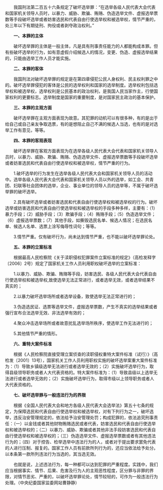 　　我国刑法第二百五十六条规定了破坏选举罪：“在选举各级人民代表大会代表和国家机关领导人员时，以暴力、威胁、欺骗、贿赂、伪造选举文件、虚报选举票数等手段破坏选举或者妨害选民和代表自由行使选举权和被选举权，情节严重的，处三年以下有期徒刑、拘役或者剥夺政治权利。”

　　**一、本罪的主体**

　　破坏选举罪的主体是一般主体，凡是具有刑事责任能力的人都能构成本罪。但有些破坏选举的行为，如有意虚假介绍候选人的情况，变更、伪造、虚报选举结果的，只能由选举工作人员才能实施。

　　**二、本罪的客体**

　　我国刑法对破坏选举罪的规定是在第四章侵犯公民人身权利、民主权利罪之中的。破坏选举罪侵犯的客体是公民的选举权利和国家的选举制度。选举权利包括选举权和被选举权，选举权利是公民基本的政治权利，是我国人民当家作主，行使国家权利的更要标志。选举制度是国家的重要制度，是对国家民主政治的基本保护。

　　**三、本罪的主观方面**

　　破坏选举罪在主观方面表现为故意。其犯罪的动机可以有很多种，有的是出于给自己或自己亲友争取选票，有的是想阻止自己不满的候选人当选，也有的是对选举工作有意见，等等。

　　**四、本罪的客观表现**

　　破坏选举罪在客观方面表现为在选举各级人民代表大会代表和国家机关领导人员时，以暴力、威胁、欺骗、贿赂、伪造选举文件、虚报选举票数等手段破坏选举或者妨害选民和代表自由行使选举权和被选举权，情节严重的行为。

　　1.破坏选举的行为发生在选举各级人民代表大会和国家机关领导人员的活动中。选举各级人民代表大会代表和国家机关领导人员以外的选举，如工会、共青团、妇联等社会团体的选举，企业、事业单位的领导人员的选举等，不属于破坏选举罪的破坏选举。

　　2.具有破坏选举或者妨害选民和代表自由行使选举权和被选举权的行为。破坏选举或妨害选民和代表自由行使选举权和被选举权的手段多种多样，主要有：（1）暴力手段；（2）威胁手段；（3）欺骗手段；（4）贿赂手段；（5）伪造选举文件；（6）虚报选举票数；（7）其他手段，如撕毁选民名单、候选人情况；在选民名单、候选人名单、选票上涂写侮辱性词句；等等。

　　3.情节严重。仅有破坏行为，尚未达到情节严重，也不能以破坏选举罪论处。

　　**五、本罪的立案标准**

　　根据最高人民检察院《关于渎职侵权犯罪案件立案标准的规定》（高检发释字〔2006〕2号）规定了国家机关工作人员利用职权破坏选举的立案标准：

　　1.以暴力、威胁、欺骗、贿赂等手段，妨害选民、各级人民代表大会代表自由行使选举权和被选举权,致使选举无法正常进行，或者选举无效，或者选举结果不真实的；

　　2.以暴力破坏选举场所或者选举设备，致使选举无法正常进行的；

　　3.伪造选民证、选票等选举文件，虚报选举票数，产生不真实的选举结果或者强行宣布合法选举无效、非法选举有效的；

　　4.聚众冲击选举场所或者故意扰乱选举场所秩序，使选举工作无法进行的；

　　5.其他情节严重的情形。

　　**六、重特大案件标准**

　　根据《人民检察院直接受理立案侦查的渎职侵权重特大案件标准（试行）》（高检发〔2001〕13号），国家机关工作人员利用职权实施的破坏选举案重大案件标准为：（1）导致乡镇级选举无法进行或者选举无效的；（2）实施破坏选举行为，取得县级领导职务或者人大代表资格的。特大案件标准为：（1）导致县级以上选举无法进行或者选举无效的；（2）实施破坏选举行为，取得市级以上领导职务或者人大代表资格的。

　　**七、破坏选举罪与一般违法行为的界限**

　　根据《全国人民代表大会和地方各级人民代表大会选举法》第五十七条的规定，为保障选民和代表自由行使选举权和被选举权，对有下列行为之一，破坏选举，违反治安管理规定的，依法给予治安管理处罚；构成犯罪的，依法追究刑事责任：（一）以金钱或者其他财物贿赂选民或者代表，妨害选民和代表自由行使选举权和被选举权的；（二）以暴力、威胁、欺骗或者其他非法手段妨害选民和代表自由行使选举权和被选举权的；（三）伪造选举文件、虚报选举票数或者有其他违法行为的；（四）对于控告、检举选举中违法行为的人，或者对于提出要求罢免代表的人进行压制、报复的。国家工作人员有前款所列行为的，还应当依法给予处分。以本条第一款所列违法行为当选的，其当选无效。

　　也就是说，上述违法行为，每一种都可以达到犯罪的严重程度。实践中，我们应当根据事实、情节、后果、危害及行为人的主观恶性程度，区分罪与非罪的界限，对情节恶劣、严重的，以破坏选举罪论处，情节较轻的，可作为一般违法行为处理。（中央纪委国家监委网站曹静静）